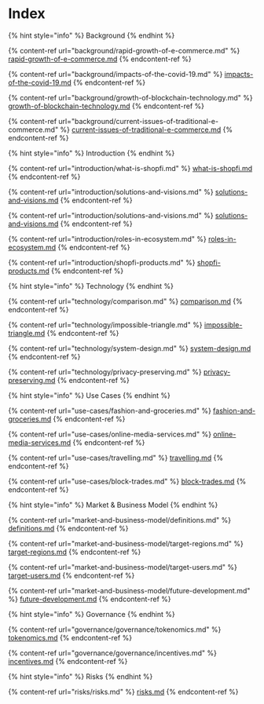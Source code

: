 # Index

{% hint style="info" %}
Background
{% endhint %}

{% content-ref url="background/rapid-growth-of-e-commerce.md" %}
[rapid-growth-of-e-commerce.md](background/rapid-growth-of-e-commerce.md)
{% endcontent-ref %}

{% content-ref url="background/impacts-of-the-covid-19.md" %}
[impacts-of-the-covid-19.md](background/impacts-of-the-covid-19.md)
{% endcontent-ref %}

{% content-ref url="background/growth-of-blockchain-technology.md" %}
[growth-of-blockchain-technology.md](background/growth-of-blockchain-technology.md)
{% endcontent-ref %}

{% content-ref url="background/current-issues-of-traditional-e-commerce.md" %}
[current-issues-of-traditional-e-commerce.md](background/current-issues-of-traditional-e-commerce.md)
{% endcontent-ref %}

{% hint style="info" %}
Introduction
{% endhint %}

{% content-ref url="introduction/what-is-shopfi.md" %}
[what-is-shopfi.md](introduction/what-is-shopfi.md)
{% endcontent-ref %}

{% content-ref url="introduction/solutions-and-visions.md" %}
[solutions-and-visions.md](introduction/solutions-and-visions.md)
{% endcontent-ref %}

{% content-ref url="introduction/solutions-and-visions.md" %}
[solutions-and-visions.md](introduction/solutions-and-visions.md)
{% endcontent-ref %}

{% content-ref url="introduction/roles-in-ecosystem.md" %}
[roles-in-ecosystem.md](introduction/roles-in-ecosystem.md)
{% endcontent-ref %}

{% content-ref url="introduction/shopfi-products.md" %}
[shopfi-products.md](introduction/shopfi-products.md)
{% endcontent-ref %}

{% hint style="info" %}
Technology
{% endhint %}

{% content-ref url="technology/comparison.md" %}
[comparison.md](technology/comparison.md)
{% endcontent-ref %}

{% content-ref url="technology/impossible-triangle.md" %}
[impossible-triangle.md](technology/impossible-triangle.md)
{% endcontent-ref %}

{% content-ref url="technology/system-design.md" %}
[system-design.md](technology/system-design.md)
{% endcontent-ref %}

{% content-ref url="technology/privacy-preserving.md" %}
[privacy-preserving.md](technology/privacy-preserving.md)
{% endcontent-ref %}

{% hint style="info" %}
Use Cases
{% endhint %}

{% content-ref url="use-cases/fashion-and-groceries.md" %}
[fashion-and-groceries.md](use-cases/fashion-and-groceries.md)
{% endcontent-ref %}

{% content-ref url="use-cases/online-media-services.md" %}
[online-media-services.md](use-cases/online-media-services.md)
{% endcontent-ref %}

{% content-ref url="use-cases/travelling.md" %}
[travelling.md](use-cases/travelling.md)
{% endcontent-ref %}

{% content-ref url="use-cases/block-trades.md" %}
[block-trades.md](use-cases/block-trades.md)
{% endcontent-ref %}

{% hint style="info" %}
Market & Business Model
{% endhint %}

{% content-ref url="market-and-business-model/definitions.md" %}
[definitions.md](market-and-business-model/definitions.md)
{% endcontent-ref %}

{% content-ref url="market-and-business-model/target-regions.md" %}
[target-regions.md](market-and-business-model/target-regions.md)
{% endcontent-ref %}

{% content-ref url="market-and-business-model/target-users.md" %}
[target-users.md](market-and-business-model/target-users.md)
{% endcontent-ref %}

{% content-ref url="market-and-business-model/future-development.md" %}
[future-development.md](market-and-business-model/future-development.md)
{% endcontent-ref %}

{% hint style="info" %}
Governance
{% endhint %}

{% content-ref url="governance/governance/tokenomics.md" %}
[tokenomics.md](governance/governance/tokenomics.md)
{% endcontent-ref %}

{% content-ref url="governance/governance/incentives.md" %}
[incentives.md](governance/governance/incentives.md)
{% endcontent-ref %}

{% hint style="info" %}
Risks
{% endhint %}

{% content-ref url="risks/risks.md" %}
[risks.md](risks/risks.md)
{% endcontent-ref %}

